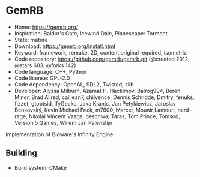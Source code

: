 # GemRB

- Home: https://gemrb.org/
- Inspiration: Baldur's Gate, Icewind Dale, Planescape: Torment
- State: mature
- Download: https://gemrb.org/Install.html
- Keyword: framework, remake, 2D, content original required, isometric
- Code repository: https://github.com/gemrb/gemrb.git (@created 2012, @stars 603, @forks 142)
- Code language: C++, Python
- Code license: GPL-2.0
- Code dependency: OpenAL, SDL2, Twisted, zlib
- Developer: Alyssa Milburn, Azamat H. Hackimov, Balrog994, Beren Minor, Brad Allred, caillean7, chilvence, Dennis Schridde, Dmitry, fenuks, fizzet, gtoptsid, ifyGecko, Jaka Kranjc, Jan Petykiewicz, Jaroslav Benkovský, Kevin Michael Frick, m7600, Marcel, Mounir Lamouri, nerd-rage, Nikolai Vincent Vaags, peschwa, Taras, Tom Prince, Tomsod, Version 5 Games, Willem Jan Palenstijn

Implementation of Bioware's Infinity Engine.

## Building

- Build system: CMake
